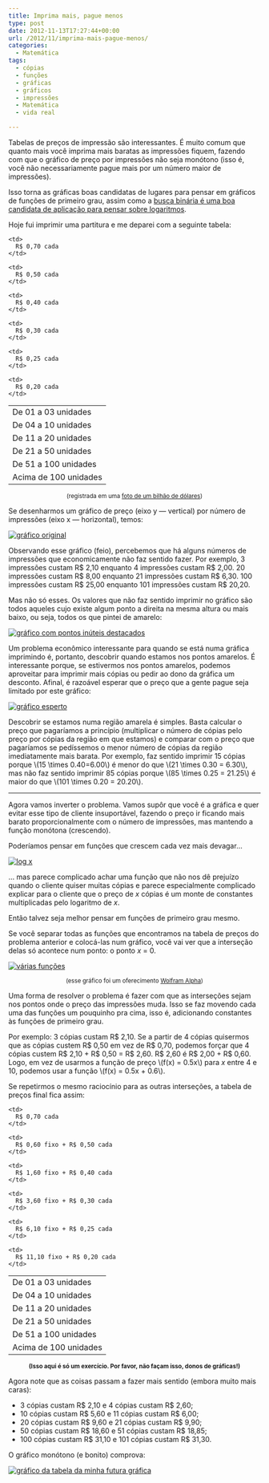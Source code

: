 ```yaml
---
title: Imprima mais, pague menos
type: post
date: 2012-11-13T17:27:44+00:00
url: /2012/11/imprima-mais-pague-menos/
categories:
  - Matemática
tags:
  - cópias
  - funções
  - gráficas
  - gráficos
  - impressões
  - Matemática
  - vida real

---
```

Tabelas de preços de impressão são interessantes. É muito comum que quanto mais você imprima mais baratas as impressões fiquem, fazendo com que o gráfico de preço por impressões não seja monótono (isso é, você não necessariamente pague mais por um número maior de impressões).

Isso torna as gráficas boas candidatas de lugares para pensar em gráficos de funções de primeiro grau, assim como a [busca binária é uma boa candidata de aplicação para pensar sobre logaritmos][1].

Hoje fui imprimir uma partitura e me deparei com a seguinte tabela:

<table>
  <tr>
    <td>
      De 01 a 03 unidades
    </td>

    <td>
      R$ 0,70 cada
    </td>
  </tr>

  <tr>
    <td>
      De 04 a 10 unidades
    </td>

    <td>
      R$ 0,50 cada
    </td>
  </tr>

  <tr>
    <td>
      De 11 a 20 unidades
    </td>

    <td>
      R$ 0,40 cada
    </td>
  </tr>

  <tr>
    <td>
      De 21 a 50 unidades
    </td>

    <td>
      R$ 0,30 cada
    </td>
  </tr>

  <tr>
    <td>
      De 51 a 100 unidades
    </td>

    <td>
      R$ 0,25 cada
    </td>
  </tr>

  <tr>
    <td>
      Acima de 100 unidades
    </td>

    <td>
      R$ 0,20 cada
    </td>
  </tr>
</table>

<p style="text-align:center;">
  <small>(registrada em uma <a href="http://instagram.com/p/R-Zo0Si6sY/">foto de um bilhão de dólares</a>)</small>
</p>

Se desenharmos um gráfico de preço (eixo y — vertical) por número de impressões (eixo x — horizontal), temos:

[<img src="https://i2.wp.com/tiagomadeira.com/wp-content/uploads/2012/11/grafico-650x251.png?resize=604%2C233" alt="gráfico original" title="gráfico original" class="aligncenter size-large wp-image-2309" srcset="https://i1.wp.com/tiagomadeira.com/wp-content/uploads/2012/11/grafico.png?resize=650%2C251&ssl=1 650w, https://i1.wp.com/tiagomadeira.com/wp-content/uploads/2012/11/grafico.png?resize=300%2C116&ssl=1 300w, https://i1.wp.com/tiagomadeira.com/wp-content/uploads/2012/11/grafico.png?w=1091&ssl=1 1091w" sizes="(max-width: 604px) 100vw, 604px" data-recalc-dims="1" />][2]

Observando esse gráfico (feio), percebemos que há alguns números de impressões que economicamente não faz sentido fazer. Por exemplo, 3 impressões custam R$ 2,10 enquanto 4 impressões custam R$ 2,00. 20 impressões custam R$ 8,00 enquanto 21 impressões custam R$ 6,30. 100 impressões custam R$ 25,00 enquanto 101 impressões custam R$ 20,20.

Mas não só esses. Os valores que não faz sentido imprimir no gráfico são todos aqueles cujo existe algum ponto a direita na mesma altura ou mais baixo, ou seja, todos os que pintei de amarelo:

[<img src="https://i1.wp.com/tiagomadeira.com/wp-content/uploads/2012/11/grafico2-650x251.png?resize=604%2C233" alt="gráfico com pontos inúteis destacados" title="gráfico com pontos inúteis destacados" class="aligncenter size-large wp-image-2313" srcset="https://i1.wp.com/tiagomadeira.com/wp-content/uploads/2012/11/grafico2.png?resize=650%2C251&ssl=1 650w, https://i1.wp.com/tiagomadeira.com/wp-content/uploads/2012/11/grafico2.png?resize=300%2C116&ssl=1 300w, https://i1.wp.com/tiagomadeira.com/wp-content/uploads/2012/11/grafico2.png?w=1091&ssl=1 1091w" sizes="(max-width: 604px) 100vw, 604px" data-recalc-dims="1" />][3]

Um problema econômico interessante para quando se está numa gráfica imprimindo é, portanto, descobrir quando estamos nos pontos amarelos. É interessante porque, se estivermos nos pontos amarelos, podemos aproveitar para imprimir mais cópias ou pedir ao dono da gráfica um desconto. Afinal, é razoável esperar que o preço que a gente pague seja limitado por este gráfico:

[<img src="https://i1.wp.com/tiagomadeira.com/wp-content/uploads/2012/11/grafico3-650x251.png?resize=604%2C233" alt="gráfico esperto" title="gráfico esperto" class="aligncenter size-large wp-image-2317" srcset="https://i1.wp.com/tiagomadeira.com/wp-content/uploads/2012/11/grafico3.png?resize=650%2C251&ssl=1 650w, https://i1.wp.com/tiagomadeira.com/wp-content/uploads/2012/11/grafico3.png?resize=300%2C116&ssl=1 300w, https://i1.wp.com/tiagomadeira.com/wp-content/uploads/2012/11/grafico3.png?w=1091&ssl=1 1091w" sizes="(max-width: 604px) 100vw, 604px" data-recalc-dims="1" />][4]

Descobrir se estamos numa região amarela é simples. Basta calcular o preço que pagaríamos a princípio (multiplicar o número de cópias pelo preço por cópias da região em que estamos) e comparar com o preço que pagaríamos se pedíssemos o menor número de cópias da região imediatamente mais barata. Por exemplo, faz sentido imprimir 15 cópias porque \\(15 \times 0.40=6.00\\) é menor do que \\(21 \times 0.30 = 6.30\\), mas não faz sentido imprimir 85 cópias porque \\(85 \times 0.25 = 21.25\\) é maior do que \\(101 \times 0.20 = 20.20\\).

* * *

Agora vamos inverter o problema. Vamos supôr que você é a gráfica e quer evitar esse tipo de cliente insuportável, fazendo o preço ir ficando mais barato proporcionalmente com o número de impressões, mas mantendo a função monótona (crescendo).

Poderíamos pensar em funções que crescem cada vez mais devagar…

[<img src="https://i0.wp.com/tiagomadeira.com/wp-content/uploads/2012/11/grafico5.png?resize=297%2C190" alt="log x" title="log x" class="aligncenter size-full wp-image-2330" data-recalc-dims="1" />][5]

… mas parece complicado achar uma função que não nos dê prejuízo quando o cliente quiser muitas cópias e parece especialmente complicado explicar para o cliente que o preço de _x_ cópias é um monte de constantes multiplicadas pelo logaritmo de _x_.

Então talvez seja melhor pensar em funções de primeiro grau mesmo.

Se você separar todas as funções que encontramos na tabela de preços do problema anterior e colocá-las num gráfico, você vai ver que a interseção delas só acontece num ponto: o ponto _x_ = 0.

[<img src="https://i0.wp.com/tiagomadeira.com/wp-content/uploads/2012/11/grafico4.png?resize=397%2C180" alt="várias funções" title="várias funções" class="aligncenter size-full wp-image-2328" srcset="https://i0.wp.com/tiagomadeira.com/wp-content/uploads/2012/11/grafico4.png?w=397&ssl=1 397w, https://i0.wp.com/tiagomadeira.com/wp-content/uploads/2012/11/grafico4.png?resize=300%2C136&ssl=1 300w" sizes="(max-width: 397px) 100vw, 397px" data-recalc-dims="1" />][6]

<p style="text-align:center;">
  <small>(esse gráfico foi um oferecimento <a href="https://www.wolframalpha.com/input/?i=plot+{0.7x%2C+0.5x%2C+0.4x%2C+0.3x%2C+0.25x%2C+0.2x}">Wolfram Alpha</a>)</small>
</p>

Uma forma de resolver o problema é fazer com que as interseções sejam nos pontos onde o preço das impressões muda. Isso se faz movendo cada uma das funções um pouquinho pra cima, isso é, adicionando constantes às funções de primeiro grau.

Por exemplo: 3 cópias custam R$ 2,10. Se a partir de 4 cópias quisermos que as cópias custem R$ 0,50 em vez de R$ 0,70, podemos forçar que 4 cópias custem R$ 2,10 + R$ 0,50 = R$ 2,60. R$ 2,60 é R$ 2,00 + R$ 0,60. Logo, em vez de usarmos a função de preço \\(f(x) = 0.5x\\) para _x_ entre 4 e 10, podemos usar a função \\(f(x) = 0.5x + 0.6\\).

Se repetirmos o mesmo raciocínio para as outras interseções, a tabela de preços final fica assim:

<table>
  <tr>
    <td>
      De 01 a 03 unidades
    </td>

    <td>
      R$ 0,70 cada
    </td>
  </tr>

  <tr>
    <td>
      De 04 a 10 unidades
    </td>

    <td>
      R$ 0,60 fixo + R$ 0,50 cada
    </td>
  </tr>

  <tr>
    <td>
      De 11 a 20 unidades
    </td>

    <td>
      R$ 1,60 fixo + R$ 0,40 cada
    </td>
  </tr>

  <tr>
    <td>
      De 21 a 50 unidades
    </td>

    <td>
      R$ 3,60 fixo + R$ 0,30 cada
    </td>
  </tr>

  <tr>
    <td>
      De 51 a 100 unidades
    </td>

    <td>
      R$ 6,10 fixo + R$ 0,25 cada
    </td>
  </tr>

  <tr>
    <td>
      Acima de 100 unidades
    </td>

    <td>
      R$ 11,10 fixo + R$ 0,20 cada
    </td>
  </tr>
</table>

<p style="text-align:center;">
  <small><strong>(Isso aqui é só um exercício. Por favor, não façam isso, donos de gráficas!)</strong></small>
</p>

Agora note que as coisas passam a fazer mais sentido (embora muito mais caras):

- 3 cópias custam R$ 2,10 e 4 cópias custam R$ 2,60;
- 10 cópias custam R$ 5,60 e 11 cópias custam R$ 6,00;
- 20 cópias custam R$ 9,60 e 21 cópias custam R$ 9,90;
- 50 cópias custam R$ 18,60 e 51 cópias custam R$ 18,85;
- 100 cópias custam R$ 31,10 e 101 cópias custam R$ 31,30.

O gráfico monótono (e bonito) comprova:

[<img src="https://i2.wp.com/tiagomadeira.com/wp-content/uploads/2012/11/grafico6-650x251.png?resize=604%2C233" alt="gráfico da tabela da minha futura gráfica" title="gráfico da tabela da minha futura gráfica" class="aligncenter size-large wp-image-2338" srcset="https://i0.wp.com/tiagomadeira.com/wp-content/uploads/2012/11/grafico6.png?resize=650%2C251&ssl=1 650w, https://i0.wp.com/tiagomadeira.com/wp-content/uploads/2012/11/grafico6.png?resize=300%2C116&ssl=1 300w, https://i0.wp.com/tiagomadeira.com/wp-content/uploads/2012/11/grafico6.png?w=1091&ssl=1 1091w" sizes="(max-width: 604px) 100vw, 604px" data-recalc-dims="1" />][7]

 [1]: http://tiagomadeira.com/2012/10/o-predio-e-as-bolas/
 [2]: https://i1.wp.com/tiagomadeira.com/wp-content/uploads/2012/11/grafico.png
 [3]: https://i1.wp.com/tiagomadeira.com/wp-content/uploads/2012/11/grafico2.png
 [4]: https://i1.wp.com/tiagomadeira.com/wp-content/uploads/2012/11/grafico3.png
 [5]: https://i0.wp.com/tiagomadeira.com/wp-content/uploads/2012/11/grafico5.png
 [6]: https://i0.wp.com/tiagomadeira.com/wp-content/uploads/2012/11/grafico4.png
 [7]: https://i0.wp.com/tiagomadeira.com/wp-content/uploads/2012/11/grafico6.png
